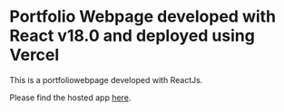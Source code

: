 # Portfolio Webpage developed with React v18.0 and deployed using Vercel

This is a portfoliowebpage developed with ReactJs.

Please find the hosted app [here](https://portfolio-reactjs-three.vercel.app/).